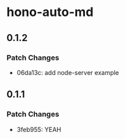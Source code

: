 # hono-auto-md

## 0.1.2

### Patch Changes

- 06da13c: add node-server example

## 0.1.1

### Patch Changes

- 3feb955: YEAH

